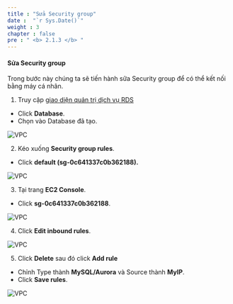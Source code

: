 ```yaml
---
title : "Sửa Security group"
date :  "`r Sys.Date()`" 
weight : 3
chapter : false
pre : " <b> 2.1.3 </b> "
---
```


#### Sửa Security group

Trong bước này chúng ta sẽ tiến hành sữa Security group để có thể kết nối bằng máy cá nhân.

1. Truy cập [giao diện quản trị dịch vụ RDS](https://console.aws.amazon.com/rds/)
  + Click **Database**.
  + Chọn vào Database đã tạo.

![VPC](/images/2.prerequisite/001-createdatabase.png)

2. Kéo xuống **Security group rules**.
  + Click **default (sg-0c641337c0b362188).**

![VPC](/images/2.prerequisite/016-security.png)

3. Tại trang **EC2 Console**.
  + Click **sg-0c641337c0b362188**.

![VPC](/images/2.prerequisite/018-security.png)

4. Click **Edit inbound rules**.

![VPC](/images/2.prerequisite/019-security.png)

5. Click **Delete** sau đó click **Add rule**
  + Chỉnh Type thành **MySQL/Aurora** và Source thành **MyIP**.
  + Click **Save rules**.

![VPC](/images/2.prerequisite/020-security.png)